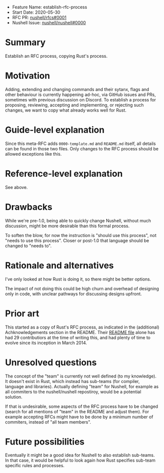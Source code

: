 - Feature Name: establish-rfc-process
- Start Date: 2020-05-30
- RFC PR: [nushell/rfcs#0001](https://github.com/nushell/rfcs/pull/1)
- Nushell Issue: [nushell/nushell#0000](https://github.com/nushell/nushell/issues/0000)

# Summary
[summary]: #summary

Establish an RFC process, copying Rust's process.

# Motivation
[motivation]: #motivation

Adding, extending and changing commands and their sytanx, flags and other behaviour is currently happening ad-hoc, via GitHub issues and PRs, sometimes with previous discussion on Discord. To establish a process for proposing, reviewing, accepting and implementing, or rejecting such changes, we want to copy what already works well for Rust.

# Guide-level explanation
[guide-level-explanation]: #guide-level-explanation

Since this meta-RFC adds `0000-template.md` and `README.md` itself, all details can be found in those two files. Only changes to the RFC process should be allowed exceptions like this.

# Reference-level explanation
[reference-level-explanation]: #reference-level-explanation

See above.

# Drawbacks
[drawbacks]: #drawbacks

While we're pre-1.0, being able to quickly change Nushell, without much discussion, might be more desirable than this formal process.

To soften the blow, for now the instruction is "should use this process", not "needs to use this process". Closer or post-1.0 that language should be changed to "needs to".

# Rationale and alternatives
[rationale-and-alternatives]: #rationale-and-alternatives

I've only looked at how Rust is doing it, so there might be better options.

The impact of not doing this could be high churn and overhead of designing only in code, with unclear pathways for discussing designs upfront.

# Prior art
[prior-art]: #prior-art

This started as a copy of Rust's RFC process, as indicated in the (additional) Achknowledgements section in the README. Their [README file](https://github.com/rust-lang/rfcs/blob/master/README.md) alone has had 29 contributiors at the time of writing this, and had plenty of time to evolve since its inception in March 2014.

# Unresolved questions
[unresolved-questions]: #unresolved-questions

The concept of the "team" is currently not well defined (to my knowledge). It doesn't exist in Rust, which instead has sub-teams (for compiler, language and libraries). Actually defining "team" for Nushell, for example as all commiters to the nushell/nushell repostiroy, would be a potential solution.

If that is undesirable, some aspects of the RFC process have to be changed (search for all mentions of "team" in the README and adjust them). For example accepting RFCs might have to be done by a minimum number of commiters, instead of "all team members".

# Future possibilities
[future-possibilities]: #future-possibilities

Eventually it might be a good idea for Nushell to also establish sub-teams. In that case, it would be helpful to look again how Rust specifies sub-team specific rules and processes.